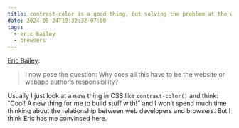 ```yaml
---
title: contrast-color is a good thing, but solving the problem at the wrong layer
date: 2024-05-24T19:32:32-07:00
tags:
  - eric bailey
  - browsers
---
```


[Eric Bailey](https://ericwbailey.website/published/contrast-color-is-a-good-thing-but-also-solving-the-problem-at-the-wrong-layer/):

> I now pose the question: Why does all this have to be the website or webapp author’s responsibility?

Usually I just look at a new thing in CSS like `contrast-color()` and think: “Cool! A new thing for me to build stuff with!” and I won’t spend much time thinking about the relationship between web developers and browsers. But I think Eric has me convinced here.
